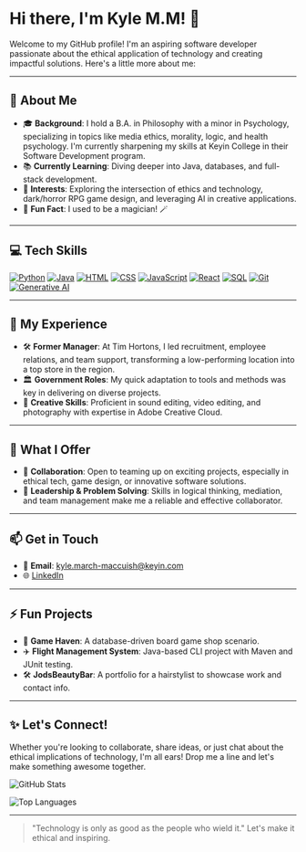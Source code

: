 # Hi there, I'm Kyle M.M! 👋

Welcome to my GitHub profile! I'm an aspiring software developer passionate about the ethical application of technology and creating impactful solutions. Here's a little more about me:

---

## 🌟 About Me

- 🎓 **Background**: I hold a B.A. in Philosophy with a minor in Psychology, specializing in topics like media ethics, morality, logic, and health psychology. I'm currently sharpening my skills at Keyin College in their Software Development program.
- 📚 **Currently Learning**: Diving deeper into Java, databases, and full-stack development.
- 👀 **Interests**: Exploring the intersection of ethics and technology, dark/horror RPG game design, and leveraging AI in creative applications.
- 🎩 **Fun Fact**: I used to be a magician! 🪄

---

## 💻 Tech Skills

[![Python](https://img.shields.io/badge/Python-3776AB?style=for-the-badge&logo=python&logoColor=white)](https://www.python.org/)
[![Java](https://img.shields.io/badge/Java-007396?style=for-the-badge&logo=java&logoColor=white)](https://www.oracle.com/java/)
[![HTML](https://img.shields.io/badge/HTML5-E34F26?style=for-the-badge&logo=html5&logoColor=white)](https://developer.mozilla.org/en-US/docs/Web/HTML)
[![CSS](https://img.shields.io/badge/CSS3-1572B6?style=for-the-badge&logo=css3&logoColor=white)](https://developer.mozilla.org/en-US/docs/Web/CSS)
[![JavaScript](https://img.shields.io/badge/JavaScript-F7DF1E?style=for-the-badge&logo=javascript&logoColor=black)](https://developer.mozilla.org/en-US/docs/Web/JavaScript)
[![React](https://img.shields.io/badge/React-61DAFB?style=for-the-badge&logo=react&logoColor=black)](https://reactjs.org/)
[![SQL](https://img.shields.io/badge/SQL-CC2927?style=for-the-badge&logo=microsoft-sql-server&logoColor=white)](https://www.microsoft.com/en-us/sql-server)
[![Git](https://img.shields.io/badge/Git-F05032?style=for-the-badge&logo=git&logoColor=white)](https://git-scm.com/)
[![Generative AI](https://img.shields.io/badge/Generative%20AI-4285F4?style=for-the-badge&logo=google&logoColor=white)](https://ai.google/)

---

## 💼 My Experience

- 🛠️ **Former Manager**: At Tim Hortons, I led recruitment, employee relations, and team support, transforming a low-performing location into a top store in the region.
- 🏛️ **Government Roles**: My quick adaptation to tools and methods was key in delivering on diverse projects.
- 🎨 **Creative Skills**: Proficient in sound editing, video editing, and photography with expertise in Adobe Creative Cloud.

---

## 🤝 What I Offer

- 🚀 **Collaboration**: Open to teaming up on exciting projects, especially in ethical tech, game design, or innovative software solutions.
- 🎯 **Leadership & Problem Solving**: Skills in logical thinking, mediation, and team management make me a reliable and effective collaborator.

---

## 📫 Get in Touch

- 📧 **Email**: kyle.march-maccuish@keyin.com
- 🌐 [LinkedIn](https://www.linkedin.com/in/kyle-march-maccuish/)

---

## ⚡ Fun Projects

- 🎲 **Game Haven**: A database-driven board game shop scenario.
- ✈️ **Flight Management System**: Java-based CLI project with Maven and JUnit testing.
- 🛠️ **JodsBeautyBar**: A portfolio for a hairstylist to showcase work and contact info.

---

## ✨ Let's Connect!

Whether you're looking to collaborate, share ideas, or just chat about the ethical implications of technology, I'm all ears! Drop me a line and let's make something awesome together.

![GitHub Stats](https://github-readme-stats.vercel.app/api?username=Kylegmm&show_icons=true&theme=radical)

![Top Languages](https://github-readme-stats.vercel.app/api/top-langs/?username=Kylegmm&layout=compact&theme=radical)

---

> "Technology is only as good as the people who wield it." Let's make it ethical and inspiring.
